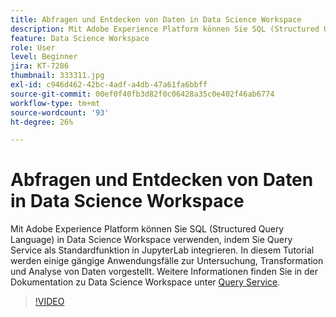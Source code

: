```yaml
---
title: Abfragen und Entdecken von Daten in Data Science Workspace
description: Mit Adobe Experience Platform können Sie SQL (Structured Query Language) in Data Science Workspace verwenden, indem Sie Query Service als Standardfunktion in JupyterLab integrieren.
feature: Data Science Workspace
role: User
level: Beginner
jira: KT-7286
thumbnail: 333311.jpg
exl-id: c946d462-42bc-4adf-a4db-47a61fa6bbff
source-git-commit: 00ef0f40fb3d82f0c06428a35c0e402f46ab6774
workflow-type: tm+mt
source-wordcount: '93'
ht-degree: 26%

---
```


# Abfragen und Entdecken von Daten in Data Science Workspace

Mit Adobe Experience Platform können Sie SQL (Structured Query Language) in Data Science Workspace verwenden, indem Sie Query Service als Standardfunktion in JupyterLab integrieren. In diesem Tutorial werden einige gängige Anwendungsfälle zur Untersuchung, Transformation und Analyse von Daten vorgestellt. Weitere Informationen finden Sie in der Dokumentation zu Data Science Workspace unter [Query Service](https://experienceleague.adobe.com/docs/experience-platform/data-science-workspace/jupyterlab/query-service.html).

>[!VIDEO](https://video.tv.adobe.com/v/333311)
